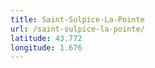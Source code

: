 ```yaml
---
title: Saint-Sulpice-La-Pointe
url: /saint-sulpice-la-pointe/
latitude: 43.772
longitude: 1.676
---
```

